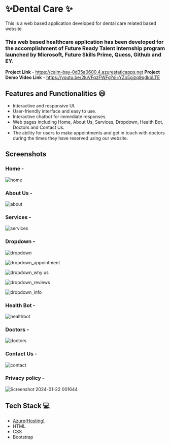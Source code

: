 
# ✨Dental Care ✨

This is a web based application developed for dental care related based website

### This web based healthcare application has been developed for the accomplishment of Future Ready Talent Internship program launched by Microsoft, Future Skills Prime, Quess, Github and EY.


**Project Link** -  https://calm-bay-0d35a0600.4.azurestaticapps.net
**Project Demo Video Link** - https://youtu.be/2luVFqzFWFg?si=YZo5gizq9qdkbLTE


## Features and Functionalities 😃

- Interactive and responsive UI.
- User-friendly interface and  easy to use.
- Interactive chatbot for immediate responses.
- Web pages including Home, About Us, Services, Dropdown, Health Bot, Doctors and  Contact Us.
- The ability for users to make appointments and get in touch with doctors during the times they have reserved using our website.


## Screenshots

### Home -



![home](https://github.com/2000031981/project-FRT/assets/113927478/ab73428f-b4c4-44c9-9cf3-cfe955d11a8c)


   

### About Us -


![about](https://github.com/2000031981/project-FRT/assets/113927478/b4b9a543-a81d-468f-b0c4-61884e6f0e4b)


###  Services -


![services](https://github.com/2000031981/project-FRT/assets/113927478/4524dea3-131a-4fcc-acb0-d80ec5bfd343)


### Dropdown -


![dropdown](https://github.com/2000031981/project-FRT/assets/113927478/385fb573-7593-4286-bb7b-00a1529ad2e3)


![dropdown_appointment](https://github.com/2000031981/project-FRT/assets/113927478/569f943f-2f36-4888-a858-8c5f9b0bf704)


![dropdown_why us](https://github.com/2000031981/project-FRT/assets/113927478/7ca579a2-5bcd-42ca-9d94-b7c2d74666b1)


![dropdown_reviews](https://github.com/2000031981/project-FRT/assets/113927478/dde4ccd6-3d0b-4632-a823-bd3a04906a0c)


![dropdown_info](https://github.com/2000031981/project-FRT/assets/113927478/93a2f445-cff4-4f35-bbb3-ec75418d4639)



### Health Bot -


![healthbot](https://github.com/2000031981/project-FRT/assets/113927478/93cd5973-5865-4c11-9096-e608eaf39d36)


### Doctors - 


![doctors](https://github.com/2000031981/project-FRT/assets/113927478/31f2d270-8ed6-4df6-ad76-dc879e732542)


### Contact Us -


![contact](https://github.com/2000031981/project-FRT/assets/113927478/fc5ebdc1-58bf-41ad-8f49-597b215d4170)


### Privacy policy -


![Screenshot 2024-01-22 001644](https://github.com/2000031981/project-FRT/assets/113927478/7169412e-eb8e-41f4-ab90-88bc2b370c33)



## Tech Stack 💻

- [Azure(Hosting)](https://azure.microsoft.com/en-in/features/azure-portal/)
- HTML
- CSS
- Bootstrap
